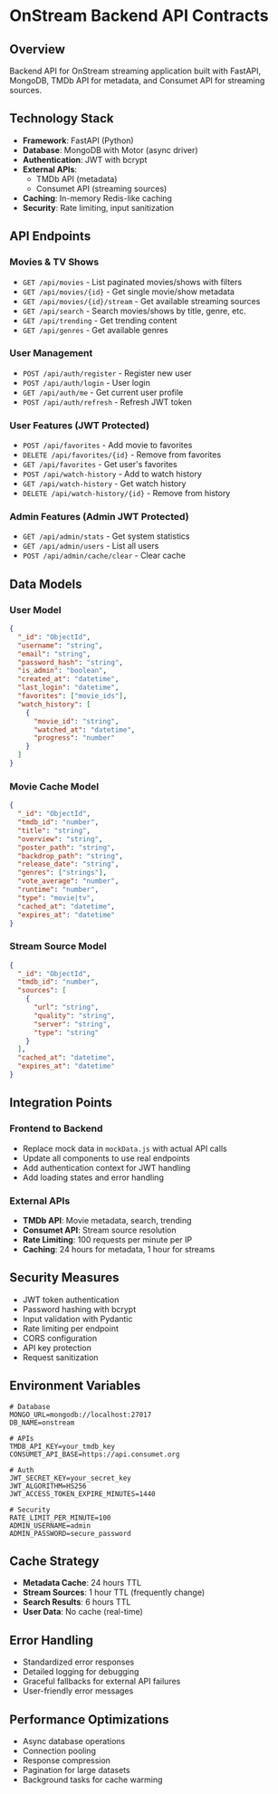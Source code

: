 # OnStream Backend API Contracts

## Overview
Backend API for OnStream streaming application built with FastAPI, MongoDB, TMDb API for metadata, and Consumet API for streaming sources.

## Technology Stack
- **Framework**: FastAPI (Python)
- **Database**: MongoDB with Motor (async driver)
- **Authentication**: JWT with bcrypt
- **External APIs**: 
  - TMDb API (metadata)
  - Consumet API (streaming sources)
- **Caching**: In-memory Redis-like caching
- **Security**: Rate limiting, input sanitization

## API Endpoints

### Movies & TV Shows
- `GET /api/movies` - List paginated movies/shows with filters
- `GET /api/movies/{id}` - Get single movie/show metadata
- `GET /api/movies/{id}/stream` - Get available streaming sources
- `GET /api/search` - Search movies/shows by title, genre, etc.
- `GET /api/trending` - Get trending content
- `GET /api/genres` - Get available genres

### User Management
- `POST /api/auth/register` - Register new user
- `POST /api/auth/login` - User login
- `GET /api/auth/me` - Get current user profile
- `POST /api/auth/refresh` - Refresh JWT token

### User Features (JWT Protected)
- `POST /api/favorites` - Add movie to favorites
- `DELETE /api/favorites/{id}` - Remove from favorites
- `GET /api/favorites` - Get user's favorites
- `POST /api/watch-history` - Add to watch history
- `GET /api/watch-history` - Get watch history
- `DELETE /api/watch-history/{id}` - Remove from history

### Admin Features (Admin JWT Protected)
- `GET /api/admin/stats` - Get system statistics
- `GET /api/admin/users` - List all users
- `POST /api/admin/cache/clear` - Clear cache

## Data Models

### User Model
```json
{
  "_id": "ObjectId",
  "username": "string",
  "email": "string", 
  "password_hash": "string",
  "is_admin": "boolean",
  "created_at": "datetime",
  "last_login": "datetime",
  "favorites": ["movie_ids"],
  "watch_history": [
    {
      "movie_id": "string",
      "watched_at": "datetime",
      "progress": "number"
    }
  ]
}
```

### Movie Cache Model
```json
{
  "_id": "ObjectId",
  "tmdb_id": "number",
  "title": "string",
  "overview": "string",
  "poster_path": "string",
  "backdrop_path": "string", 
  "release_date": "string",
  "genres": ["strings"],
  "vote_average": "number",
  "runtime": "number",
  "type": "movie|tv",
  "cached_at": "datetime",
  "expires_at": "datetime"
}
```

### Stream Source Model
```json
{
  "_id": "ObjectId", 
  "tmdb_id": "number",
  "sources": [
    {
      "url": "string",
      "quality": "string",
      "server": "string",
      "type": "string"
    }
  ],
  "cached_at": "datetime",
  "expires_at": "datetime"
}
```

## Integration Points

### Frontend to Backend
- Replace mock data in `mockData.js` with actual API calls
- Update all components to use real endpoints
- Add authentication context for JWT handling
- Add loading states and error handling

### External APIs
- **TMDb API**: Movie metadata, search, trending
- **Consumet API**: Stream source resolution
- **Rate Limiting**: 100 requests per minute per IP
- **Caching**: 24 hours for metadata, 1 hour for streams

## Security Measures
- JWT token authentication
- Password hashing with bcrypt
- Input validation with Pydantic
- Rate limiting per endpoint
- CORS configuration
- API key protection
- Request sanitization

## Environment Variables
```
# Database
MONGO_URL=mongodb://localhost:27017
DB_NAME=onstream

# APIs
TMDB_API_KEY=your_tmdb_key
CONSUMET_API_BASE=https://api.consumet.org

# Auth
JWT_SECRET_KEY=your_secret_key
JWT_ALGORITHM=HS256
JWT_ACCESS_TOKEN_EXPIRE_MINUTES=1440

# Security
RATE_LIMIT_PER_MINUTE=100
ADMIN_USERNAME=admin
ADMIN_PASSWORD=secure_password
```

## Cache Strategy
- **Metadata Cache**: 24 hours TTL
- **Stream Sources**: 1 hour TTL (frequently change)
- **Search Results**: 6 hours TTL
- **User Data**: No cache (real-time)

## Error Handling
- Standardized error responses
- Detailed logging for debugging
- Graceful fallbacks for external API failures
- User-friendly error messages

## Performance Optimizations
- Async database operations
- Connection pooling
- Response compression
- Pagination for large datasets
- Background tasks for cache warming